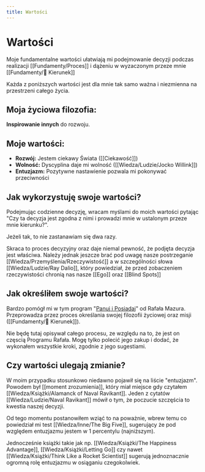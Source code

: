 ```yaml
---
title: Wartości
---
```


# Wartości
Moje fundamentalne wartości ułatwiają mi podejmowanie decyzji podczas realizacji [[Fundamenty/Proces]] i dążeniu w wyzaczonym przeze mnie [[Fundamenty/🧭 Kierunek]]

Każda z poniższych wartości jest dla mnie tak samo ważna i niezmienna na przestrzeni całego życia. 

## Moja życiowa filozofia:
**Inspirowanie innych** do rozwoju.

## Moje wartości:
- **Rozwój:** Jestem ciekawy Świata ([[Ciekawość]])
- **Wolność:** Dyscyplina daje mi wolność ([[Wiedza/Ludzie/Jocko Willink]])
- **Entuzjazm:** Pozytywne nastawienie pozwala mi pokonywać przeciwności

## Jak wykorzystuję swoje wartości?
Podejmując codzienne decyzję, wracam myślami do moich wartości pytając "Czy ta decyzja jest zgodna z nimi i prowadzi mnie w ustalonym przeze mnie kierunku?". 

Jeżeli tak, to nie zastanawiam się dwa razy.

Skraca to proces decyzyjny oraz daje niemal pewność, że podjęta decyzja jest właściwa. Należy jednak jeszcze brać pod uwagę nasze postrzeganie [[Wiedza/Przemyślenia/Rzeczywistość]] a w szczególności słowa [[Wiedza/Ludzie/Ray Dalio]], który powiedział, że przed zobaczeniem rzeczywistości chronią nas nasze [[Ego]] oraz [[Blind Spots]]

## Jak określiłem swoje wartości? 
Bardzo pomógł mi w tym program "[Panuj i Posiadaj](https://zenjaskiniowca.pl/programy/panuj-i-posiadaj/)" od Rafała Mazura. Przeprowadza przez proces określania swojej filozofii życiowej oraz misji ([[Fundamenty/🧭 Kierunek]]).

Nie będę tutaj opisywał całego procesu, ze względu na to, że jest on częscią Programu Rafała. Mogę tylko polecić jego zakup i dodać, że wykonałem wszystkie kroki, zgodnie z jego sugestiami.

## Czy wartości ulegają zmianie? 
W moim przypadku stosunkowo niedawno pojawił się na liście "entuzjazm". Powodem był [[moment zrozumienia]], który miał miejsce gdy czytałem [[Wiedza/Książki/Alamanck of Naval Ravikant]]. Jeden z cytatów [[Wiedza/Ludzie/Naval Ravikant]] mówił o tym, że poczucie szczęścia to kwestia naszej decyzji. 

Od tego momentu postanowiłem wziąć to na poważnie, wbrew temu co powiedział mi test [[Wiedza/Inne/The Big Five]], sugerujący że pod względem entuzjazmu jestem w 1 percentylu (najniższym). 

Jednocześnie książki takie jak np. [[Wiedza/Książki/The Happiness Advantage]], [[Wiedza/Książki/Letting Go]] czy nawet [[Wiedza/Książki/Think Like a Rocket Scientist]] sugerują jednoznacznie ogromną rolę entuzjazmu w osiąganiu czegokolwiek. 

